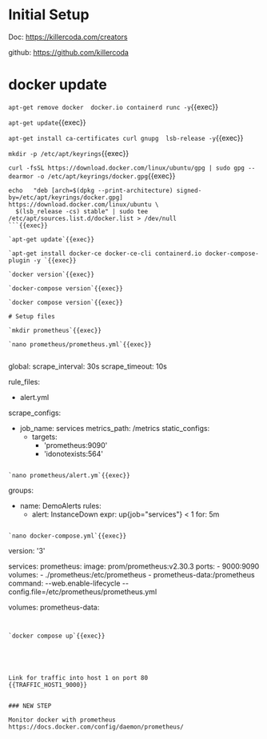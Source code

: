 
# Initial Setup

Doc: https://killercoda.com/creators

github: https://github.com/killercoda

# docker update

`apt-get remove docker  docker.io containerd runc -y`{{exec}}   

`apt-get update`{{exec}}   

`apt-get install ca-certificates curl gnupg  lsb-release -y`{{exec}}   

`mkdir -p /etc/apt/keyrings`{{exec}}   

`curl -fsSL https://download.docker.com/linux/ubuntu/gpg | sudo gpg --dearmor -o /etc/apt/keyrings/docker.gpg`{{exec}}   

```
echo   "deb [arch=$(dpkg --print-architecture) signed-by=/etc/apt/keyrings/docker.gpg] https://download.docker.com/linux/ubuntu \
  $(lsb_release -cs) stable" | sudo tee /etc/apt/sources.list.d/docker.list > /dev/null
```{{exec}}   

`apt-get update`{{exec}}   

`apt-get install docker-ce docker-ce-cli containerd.io docker-compose-plugin -y `{{exec}}   

`docker version`{{exec}}   

`docker-compose version`{{exec}}   

`docker compose version`{{exec}}

# Setup files

`mkdir prometheus`{{exec}}     

`nano prometheus/prometheus.yml`{{exec}}   


```
global:
  scrape_interval: 30s
  scrape_timeout: 10s

rule_files:
  - alert.yml

scrape_configs:
  - job_name: services
    metrics_path: /metrics
    static_configs:
      - targets:
          - 'prometheus:9090'
          - 'idonotexists:564'   



```{{copy}}

`nano prometheus/alert.ym`{{exec}}

```
groups:
  - name: DemoAlerts
    rules:
      - alert: InstanceDown 
        expr: up{job="services"} < 1 
        for: 5m
```{{copy}}

`nano docker-compose.yml`{{exec}}

```
version: '3'

services:
  prometheus:
    image: prom/prometheus:v2.30.3
    ports:
      - 9000:9090
    volumes:
      - ./prometheus:/etc/prometheus
      - prometheus-data:/prometheus
    command: --web.enable-lifecycle  --config.file=/etc/prometheus/prometheus.yml


volumes:
  prometheus-data:
```{{copy}}


`docker compose up`{{exec}}





Link for traffic into host 1 on port 80
{{TRAFFIC_HOST1_9000}}


### NEW STEP

Monitor docker with prometheus
https://docs.docker.com/config/daemon/prometheus/

